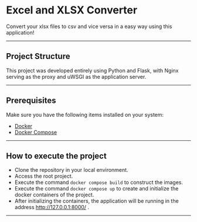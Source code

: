 # Excel and XLSX Converter

Convert your xlsx files to csv and vice versa in a easy way using this application!
___

## Project Structure
This project was developed entirely using Python and Flask, with Nginx serving as the proxy and uWSGI as the application server.
___

## Prerequisites
Make sure you have the following items installed on your system:
* [Docker](https://docs.docker.com/)
* [Docker Compose](https://docs.docker.com/compose/)
___

## How to execute the project
* Clone the repository in your local environment.
* Access the root project.
* Execute the command `docker compose build` to construct the images.
* Execute the command `docker compose up` to create and initialize the docker containers of the project.
* After initializing the containers, the application will be running in the address http://127.0.0.1:8000/ .
___
